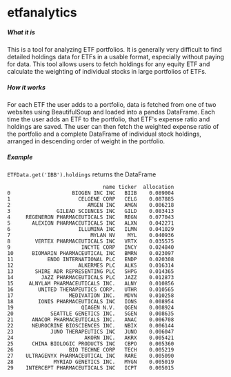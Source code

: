 # etfanalytics

##### What it is
This is a tool for analyzing ETF portfolios. 
It is generally very difficult to find detailed holdings data for ETFs in a usable format, especially without paying for data. This tool allows users to fetch holdings for any equity ETF and calculate the weighting of individual stocks in large portfolios of ETFs. 

##### How it works
For each ETF the user adds to a portfolio, data is fetched from one of two websites using BeautifulSoup and loaded into a pandas DataFrame.
Each time the user adds an ETF to the portfolio, that ETF's expense ratio and holdings are saved. The user can then fetch the weighted expense ratio of the portfolio and a complete DataFrame of individual stock holdings, arranged in descending order of weight in the portfolio.

##### Example
`ETFData.get('IBB').holdings` returns the DataFrame
```
                               name ticker  allocation
0                    BIOGEN INC INC   BIIB    0.089004
1                      CELGENE CORP   CELG    0.087885
2                         AMGEN INC   AMGN    0.086218
3               GILEAD SCIENCES INC   GILD    0.083413
4     REGENERON PHARMACEUTICALS INC   REGN    0.077043
5       ALEXION PHARMACEUTICALS INC   ALXN    0.042271
6                      ILLUMINA INC   ILMN    0.041029
7                          MYLAN NV    MYL    0.040936
8        VERTEX PHARMACEUTICALS INC   VRTX    0.035575
9                       INCYTE CORP   INCY    0.024840
10      BIOMARIN PHARMACEUTICAL INC   BMRN    0.023097
11           ENDO INTERNATIONAL PLC   ENDP    0.020308
12                     ALKERMES PLC   ALKS    0.016314
13       SHIRE ADR REPRESENTING PLC   SHPG    0.014365
14         JAZZ PHARMACEUTICALS PLC   JAZZ    0.012873
15     ALNYLAM PHARMACEUTICALS INC.   ALNY    0.010856
16        UNITED THERAPEUTICS CORP.   UTHR    0.010565
17                  MEDIVATION INC.   MDVN    0.010258
18        IONIS PHARMACEUTICALS INC   IONS    0.008954
19                      QIAGEN N.V.   QGEN    0.008924
20            SEATTLE GENETICS INC.   SGEN    0.008635
21      ANACOR PHARMACEUTICALS INC.   ANAC    0.006708
22      NEUROCRINE BIOSCIENCES INC.   NBIX    0.006144
23            JUNO THERAPEUTICS INC   JUNO    0.006047
24                       AKORN INC.   AKRX    0.005421
25      CHINA BIOLOGIC PRODUCTS INC   CBPO    0.005360
26                  BIO TECHNE CORP   TECH    0.005219
27    ULTRAGENYX PHARMACEUTICAL INC   RARE    0.005090
28             MYRIAD GENETICS INC.   MYGN    0.005019
29    INTERCEPT PHARMACEUTICALS INC   ICPT    0.005015

```
